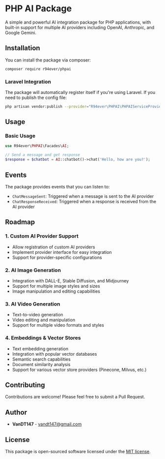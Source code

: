 # PHP AI Package

A simple and powerful AI integration package for PHP applications, with built-in support for multiple AI providers including OpenAI, Anthropic, and Google Gemini.

## Installation

You can install the package via composer:

```bash
composer require r94ever/phpai
```

### Laravel Integration

The package will automatically register itself if you're using Laravel. If you need to publish the config file:

```bash
php artisan vendor:publish --provider="R94ever\PHPAI\PHPAIServiceProvider"
```

## Usage

### Basic Usage

```php
use R94ever\PHPAI\Facades\AI;

// Send a message and get response
$response = $chatbot = AI::chatbot()->chat('Hello, how are you?');
```

## Events

The package provides events that you can listen to:

- `ChatMessageSent`: Triggered when a message is sent to the AI provider
- `ChatResponseReceived`: Triggered when a response is received from the AI provider

## Roadmap

### 1. Custom AI Provider Support
- Allow registration of custom AI providers
- Implement provider interface for easy integration
- Support for provider-specific configurations

### 2. AI Image Generation
- Integration with DALL-E, Stable Diffusion, and Midjourney
- Support for multiple image styles and sizes
- Image manipulation and editing capabilities

### 3. AI Video Generation
- Text-to-video generation
- Video editing and manipulation
- Support for multiple video formats and styles

### 4. Embeddings & Vector Stores
- Text embedding generation
- Integration with popular vector databases
- Semantic search capabilities
- Document similarity analysis
- Support for various vector store providers (Pinecone, Milvus, etc.)

## Contributing

Contributions are welcome! Please feel free to submit a Pull Request.

## Author

- **VanDT147** - [vandt147@gmail.com](mailto:vandt147@gmail.com)

## License

This package is open-sourced software licensed under the [MIT license](LICENSE).
